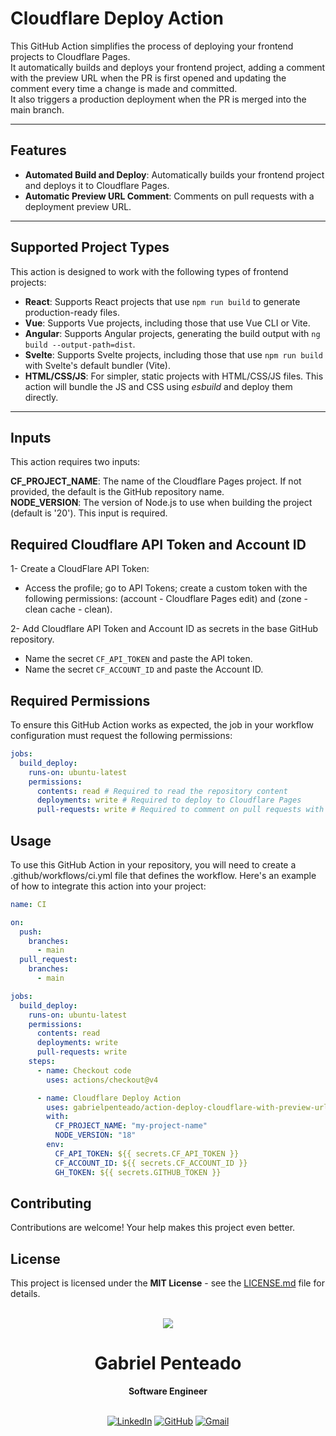# Cloudflare Deploy Action

This GitHub Action simplifies the process of deploying your frontend projects to Cloudflare Pages.  
It automatically builds and deploys your frontend project, adding a comment with the preview URL when the PR is first opened and updating the comment every time a change is made and committed.  
It also triggers a production deployment when the PR is merged into the main branch.

---

## Features

- **Automated Build and Deploy**: Automatically builds your frontend project and deploys it to Cloudflare Pages.
- **Automatic Preview URL Comment**: Comments on pull requests with a deployment preview URL.

---

## Supported Project Types

This action is designed to work with the following types of frontend projects:

- **React**: Supports React projects that use `npm run build` to generate production-ready files.
- **Vue**: Supports Vue projects, including those that use Vue CLI or Vite.
- **Angular**: Supports Angular projects, generating the build output with `ng build --output-path=dist`.
- **Svelte**: Supports Svelte projects, including those that use `npm run build` with Svelte's default bundler (Vite).
- **HTML/CSS/JS**: For simpler, static projects with HTML/CSS/JS files. This action will bundle the JS and CSS using _esbuild_ and deploy them directly.

---

## Inputs

This action requires two inputs:

**CF_PROJECT_NAME**: The name of the Cloudflare Pages project. If not provided, the default is the GitHub repository name.  
**NODE_VERSION**: The version of Node.js to use when building the project (default is '20'). This input is required.

## Required Cloudflare API Token and Account ID

1- Create a CloudFlare API Token:

- Access the profile; go to API Tokens; create a custom token with the following permissions: (account - Cloudflare Pages edit) and (zone - clean cache - clean).

2- Add Cloudflare API Token and Account ID as secrets in the base GitHub repository.

- Name the secret `CF_API_TOKEN` and paste the API token.
- Name the secret `CF_ACCOUNT_ID` and paste the Account ID.

## Required Permissions

To ensure this GitHub Action works as expected, the job in your workflow configuration must request the following permissions:

```yaml
jobs:
  build_deploy:
    runs-on: ubuntu-latest
    permissions:
      contents: read # Required to read the repository content
      deployments: write # Required to deploy to Cloudflare Pages
      pull-requests: write # Required to comment on pull requests with deployment preview URL
```

## Usage

To use this GitHub Action in your repository, you will need to create a .github/workflows/ci.yml file that defines the workflow. Here's an example of how to integrate this action into your project:

```yaml
name: CI

on:
  push:
    branches:
      - main
  pull_request:
    branches:
      - main

jobs:
  build_deploy:
    runs-on: ubuntu-latest
    permissions:
      contents: read
      deployments: write
      pull-requests: write
    steps:
      - name: Checkout code
        uses: actions/checkout@v4

      - name: Cloudflare Deploy Action
        uses: gabrielpenteado/action-deploy-cloudflare-with-preview-url@v1
        with:
          CF_PROJECT_NAME: "my-project-name"
          NODE_VERSION: "18"
        env:
          CF_API_TOKEN: ${{ secrets.CF_API_TOKEN }}
          CF_ACCOUNT_ID: ${{ secrets.CF_ACCOUNT_ID }}
          GH_TOKEN: ${{ secrets.GITHUB_TOKEN }}
```

## Contributing

Contributions are welcome! Your help makes this project even better.

## License

This project is licensed under the **MIT License** - see the [LICENSE.md](https://github.com/gabrielpenteado/action-deploy-cloudflare-with-preview-url/blob/main/LICENSE.md) file for details.

<br>
<div align="center">
  <img src="https://images.weserv.nl/?url=avatars.githubusercontent.com/u/63300269?v=4&h=100&w=100&fit=cover&mask=circle&maxage=7d" />
  <h1>Gabriel Penteado</h1>
  <strong>Software Engineer</strong>
  <br/>
  <br/>

[![LinkedIn](https://img.shields.io/badge/LinkedIn-0077B5?style=for-the-badge&logo=linkedin&logoColor=white)](https://www.linkedin.com/in/gabriel-penteado)
[![GitHub](https://img.shields.io/badge/GitHub-100000?style=for-the-badge&logo=github&logoColor=white)](https://github.com/gabrielpenteado)
[![Gmail](https://img.shields.io/badge/gabripenteado@gmail.com-D14836?style=for-the-badge&logo=gmail&logoColor=white)](mailto:gabripenteado@gmail.com)
<br />
<br />

</div>
